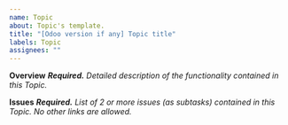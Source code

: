 ```yaml
---
name: Topic
about: Topic's template.
title: "[Odoo version if any] Topic title"
labels: Topic
assignees: ""
---
```


**Overview**
_**Required.** Detailed description of the functionality contained in this
Topic._

**Issues**
_**Required.** List of 2 or more issues (as subtasks) contained in this
Topic. No other links are allowed._